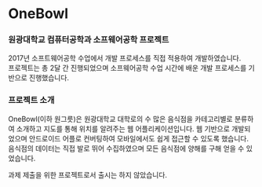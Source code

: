 # OneBowl  
### 원광대학교 컴퓨터공학과 소프웨어공학 프로젝트
  2017년 소프트웨어공학 수업에서 개발 프로세스를 직접 적용하여 개발하였습니다.  
  프로젝트는 총 2달 간 진행되었으며 소프웨어공학 수업 시간에 배운 개발 프로세스를 기반으로 진행했습니다.
  
### 프로젝트 소개
  OneBowl(이하 원그릇)은 원광대학교 대학로의 수 많은 음식점을 카테고리별로 분류하여 소개하고 지도를 통해 위치를 알려주는 웹 어플리케이션입니다.
  웹 기반으로 개발되었으며 안드로이드 어플로 컨버팅하여 모바일에서도 쉽게 접근할 수 있도록 했습니다.
  음식점의 데이터는 직접 발로 뛰어 수집하였으며 모든 음식점에 양해를 구해 얻을 수 있었습니다.  
    
  과제 제출을 위한 프로젝트로서 출시는 하지 않았습니다.
